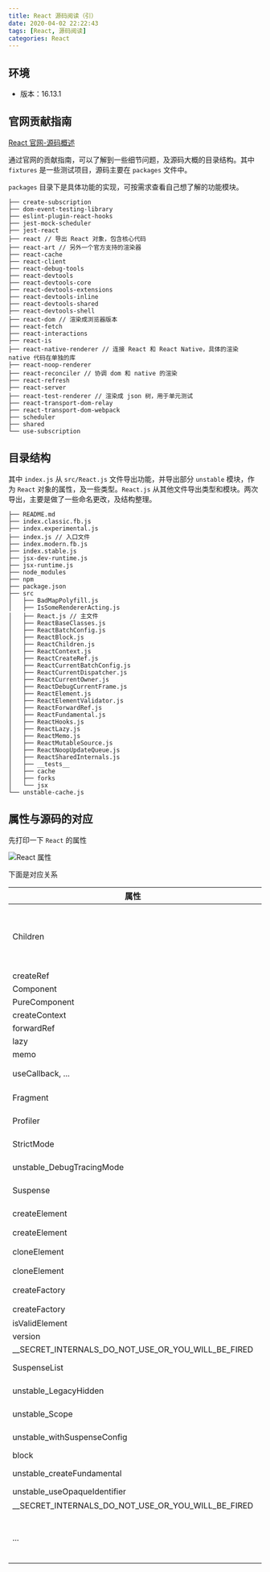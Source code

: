 ```yaml
---
title: React 源码阅读（引）
date: 2020-04-02 22:22:43
tags: [React, 源码阅读]
categories: React
---
```


## 环境

- 版本：16.13.1

## 官网贡献指南

[React 官网-源码概述](https://zh-hans.reactjs.org/docs/codebase-overview.html)

通过官网的贡献指南，可以了解到一些细节问题，及源码大概的目录结构。其中 `fixtures` 是一些测试项目，源码主要在 `packages` 文件中。

`packages` 目录下是具体功能的实现，可按需求查看自己想了解的功能模块。

```
├── create-subscription
├── dom-event-testing-library
├── eslint-plugin-react-hooks
├── jest-mock-scheduler
├── jest-react
├── react // 导出 React 对象，包含核心代码
├── react-art // 另外一个官方支持的渲染器
├── react-cache
├── react-client
├── react-debug-tools
├── react-devtools
├── react-devtools-core
├── react-devtools-extensions
├── react-devtools-inline
├── react-devtools-shared
├── react-devtools-shell
├── react-dom // 渲染成浏览器版本
├── react-fetch
├── react-interactions
├── react-is
├── react-native-renderer // 连接 React 和 React Native，具体的渲染 native 代码在单独的库
├── react-noop-renderer
├── react-reconciler // 协调 dom 和 native 的渲染
├── react-refresh
├── react-server
├── react-test-renderer // 渲染成 json 树，用于单元测试
├── react-transport-dom-relay
├── react-transport-dom-webpack
├── scheduler
├── shared
└── use-subscription
```

## 目录结构

其中 `index.js` 从 `src/React.js` 文件导出功能，并导出部分 `unstable` 模块，作为 `React` 对象的属性，及一些类型。`React.js` 从其他文件导出类型和模块。两次导出，主要是做了一些命名更改，及结构整理。

```
├── README.md
├── index.classic.fb.js
├── index.experimental.js
├── index.js // 入口文件
├── index.modern.fb.js
├── index.stable.js
├── jsx-dev-runtime.js
├── jsx-runtime.js
├── node_modules
├── npm
├── package.json
├── src
│   ├── BadMapPolyfill.js
│   ├── IsSomeRendererActing.js
│   ├── React.js // 主文件
│   ├── ReactBaseClasses.js
│   ├── ReactBatchConfig.js
│   ├── ReactBlock.js
│   ├── ReactChildren.js
│   ├── ReactContext.js
│   ├── ReactCreateRef.js
│   ├── ReactCurrentBatchConfig.js
│   ├── ReactCurrentDispatcher.js
│   ├── ReactCurrentOwner.js
│   ├── ReactDebugCurrentFrame.js
│   ├── ReactElement.js
│   ├── ReactElementValidator.js
│   ├── ReactForwardRef.js
│   ├── ReactFundamental.js
│   ├── ReactHooks.js
│   ├── ReactLazy.js
│   ├── ReactMemo.js
│   ├── ReactMutableSource.js
│   ├── ReactNoopUpdateQueue.js
│   ├── ReactSharedInternals.js
│   ├── __tests__
│   ├── cache
│   ├── forks
│   └── jsx
└── unstable-cache.js
```

## 属性与源码的对应

先打印一下 `React` 的属性

![React 属性](/mdImgs/20200814152942.jpg)

下面是对应关系

| 属性 | 目录 | 备注 |
| -- | -- | -- |
| Children | src/ReactChildren | 仅导出了map, forEach, count, toArray, only |
| createRef | src/ReactCreateRef |  |
| Component | src/ReactBaseClasses |  |
| PureComponent | src/ReactBaseClasses |  |
| createContext | src/ReactContext |  |
| forwardRef | src/ReactForwardRef |  |
| lazy | src/ReactLazy |  |
| memo | src/ReactMemo |  |
| useCallback, ... | src/ReactHooks | 以及其他 hook |
| Fragment | shared/ReactSymbols-REACT_FRAGMENT_TYPE |  |
| Profiler | shared/ReactSymbols-REACT_PROFILER_TYPE |  |
| StrictMode | shared/ReactSymbols-REACT_STRICT_MODE_TYPE |  |
| unstable_DebugTracingMode | shared/ReactSymbols-REACT_DEBUG_TRACING_MODE_TYPE |  |
| Suspense | shared/ReactSymbols-REACT_SUSPENSE_TYPE |  |
| createElement | src/ReactElementValidator-createElementWithValidation | 开发模式  |
| createElement | src/ReactElement-createElement | 生产模式  |
| cloneElement | src/ReactElementValidator-cloneElementWithValidation | 开发模式  |
| cloneElement | src/ReactElement-cloneElement | 生产模式  |
| createFactory | src/ReactElementValidator-createFactoryWithValidation | 开发模式  |
| createFactory | src/ReactElement-createFactory | 生产模式  |
| isValidElement | src/ReactElement |  |
| version | src/ReactVersion |  |
| __SECRET_INTERNALS_DO_NOT_USE_OR_YOU_WILL_BE_FIRED | src/ReactSharedInternals |  |
| SuspenseList | shared/ReactSymbols-REACT_SUSPENSE_LIST_TYPE |  |
| unstable_LegacyHidden | shared/ReactSymbols-REACT_LEGACY_HIDDEN_TYPE |  |
| unstable_Scope | shared/ReactSymbols-REACT_SCOPE_TYPE |  |
| unstable_withSuspenseConfig | src/ReactBatchConfig-withSuspenseConfig |  |
| block | src/ReactBlock-block |  |
| unstable_createFundamental | src/ReactFundamental-createFundamental |  |
| unstable_useOpaqueIdentifier | src/ReactHooks-useOpaqueIdentifier |  |
| __SECRET_INTERNALS_DO_NOT_USE_OR_YOU_WILL_BE_FIRED | 全局属性 | |
| ... |  | 还有其他一些 unstable 属性 |


